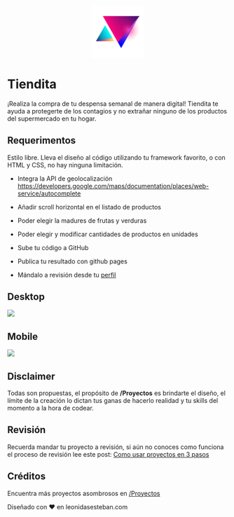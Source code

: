 <div align="center">
<img width="120px"  src="https://raw.githubusercontent.com/no-te-rindas/logo/main/Logo/LeonidasEsteban-destello-envolvente-cuadrada.png" />
</div>

# Tiendita

¡Realiza la compra de tu despensa semanal de manera digital! Tiendita te ayuda a protegerte de los contagios y no extrañar ninguno de los productos del supermercado en tu hogar.

## Requerimentos

Estilo libre. Lleva el diseño al código utilizando tu framework favorito, o con HTML y CSS, no hay ninguna limitación.

- Integra la API de geolocalización https://developers.google.com/maps/documentation/places/web-service/autocomplete

- Añadir scroll horizontal en el listado de productos

- Poder elegir la madures de frutas y verduras

- Poder elegir y modificar cantidades de productos en unidades

- Sube tu código a GitHub

- Publica tu resultado con github pages

- Mándalo a revisión desde tu [perfil](https://leonidasesteban.com/estudiante)

## Desktop

<img width="400px"  src="https://raw.githubusercontent.com/uxcristopher/imagenes/main/Readmes/Tiendita/%F0%9F%92%BB%20Tiendita.jpg" />

## Mobile

<img width="200px"  src="https://raw.githubusercontent.com/uxcristopher/imagenes/main/Readmes/Tiendita/%F0%9F%93%B1%20Tiendita.jpg" />

## Disclaimer

Todas son propuestas, el propósito de **/Proyectos** es brindarte el diseño, el límite de la creación lo dictan tus ganas de hacerlo realidad y tu skills del momento a la hora de codear.

## Revisión

Recuerda mandar tu proyecto a revisión, si aún no conoces como funciona el proceso de revisión lee este post: [Como usar proyectos en 3 pasos](https://leonidasesteban.com/blog/como-usar-proyectos-en-3-pasos)

## Créditos

Encuentra más proyectos asombrosos en [/Proyectos](https://leonidasesteban.com/proyectos)

Diseñado con ♥️ en leonidasesteban.com
